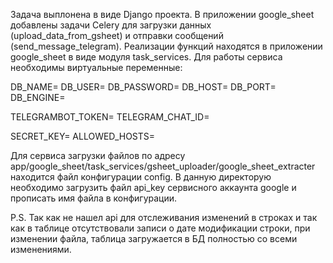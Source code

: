 Задача выплонена в виде Django проекта. В приложении google_sheet добавлены задачи Celery для загрузки данных (upload_data_from_gsheet) и отправки сообщений (send_message_telegram). Реализации функций находятся в приложении google_sheet в виде модуля task_services. Для работы сервиса необходимы виртуальные переменные:

DB_NAME=
DB_USER=
DB_PASSWORD=
DB_HOST=
DB_PORT=
DB_ENGINE=

TELEGRAMBOT_TOKEN=
TELEGRAM_CHAT_ID=

SECRET_KEY=
ALLOWED_HOSTS=

Для сервиса загрузки файлов по адресу app/google_sheet/task_services/gsheet_uploader/google_sheet_extracter находится файл конфигурации config. В данную директорую необходимо загрузить файл api_key сервисного аккаунта google и прописать имя файла в конфигурации.



P.S.
Так как не нашел api для отслеживания изменений в строках и так как в таблице отсутствовали записи о дате модификации строки, при изменении файла, таблица загружается в БД полностью со всеми изменениями. 

